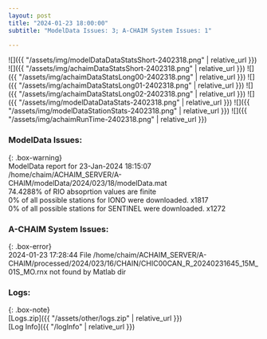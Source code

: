 ```yaml
---
layout: post
title: "2024-01-23 18:00:00"
subtitle: "ModelData Issues: 3; A-CHAIM System Issues: 1"

---
```


![]({{ "/assets/img/modelDataDataStatsShort-2402318.png" | relative_url }})
![]({{ "/assets/img/achaimDataStatsShort-2402318.png" | relative_url }})
![]({{ "/assets/img/achaimDataStatsLong00-2402318.png" | relative_url }})
![]({{ "/assets/img/achaimDataStatsLong01-2402318.png" | relative_url }})
![]({{ "/assets/img/achaimDataStatsLong02-2402318.png" | relative_url }})
![]({{ "/assets/img/modelDataDataStats-2402318.png" | relative_url }})
![]({{ "/assets/img/modelDataStationStats-2402318.png" | relative_url }})
![]({{ "/assets/img/achaimRunTime-2402318.png" | relative_url }})


### ModelData Issues:  
  
{: .box-warning}  
 ModelData report for 23-Jan-2024 18:15:07   
 /home/chaim/ACHAIM_SERVER/A-CHAIM/modelData/2024/023/18/modelData.mat   
 74.4288% of RIO absoprtion values are finite   
 0% of all possible stations for IONO were downloaded. x1817   
 0% of all possible stations for SENTINEL were downloaded. x1272   
  
### A-CHAIM System Issues:  
  
{: .box-error}  
2024-01-23 17:28:44 File /home/chaim/ACHAIM_SERVER/A-CHAIM/processed/2024/023/16/CHAIN/CHIC00CAN_R_20240231645_15M_01S_MO.rnx not found by Matlab dir  

### Logs:  
  
{: .box-note}  
[Logs.zip]({{ "/assets/other/logs.zip" | relative_url }})  
[Log Info]({{ "/logInfo" | relative_url }})  
